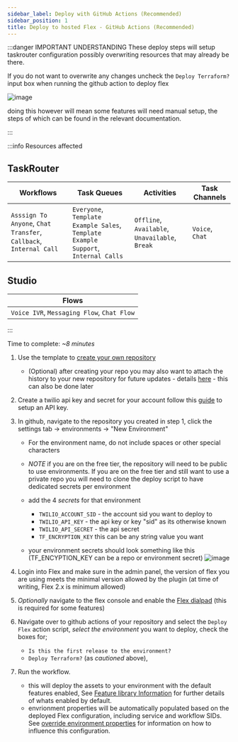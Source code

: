 ```yaml
---
sidebar_label: Deploy with GitHub Actions (Recommended)
sidebar_position: 1
title: Deploy to hosted Flex - GitHub Actions (Recommended)
---
```



:::danger IMPORTANT UNDERSTANDING
These deploy steps will setup taskrouter configuration possibly overwriting resources that may already be there. 

If you do not want to overwrite any changes uncheck the `Deploy Terraform?` input box when running the github action to deploy flex

![image](/img/guides/github-trigger.png)

doing this however will mean some features will need manual setup, the steps of which can be found in the relevant documentation.

:::

:::info Resources affected



## TaskRouter

| Workflows | Task Queues | Activities | Task Channels |
------------|-------------|------------|---------------|
| `Asssign To Anyone`, `Chat Transfer`, `Callback`, `Internal Call` | `Everyone`, `Template Example Sales`, `Template Example Support`, `Internal Calls` | `Offline`, `Available`, `Unavailable`, `Break` | `Voice`, `Chat`|

## Studio

| Flows |
--------|
| `Voice IVR`, `Messaging Flow`, `Chat Flow` |

:::


Time to complete: _~8 minutes_

1. Use the template to [create your own repository](https://github.com/twilio-professional-services/flex-project-template/generate) 
   - (Optional) after creating your repo you may also want to attach the history to your new repository for future updates - details [here](/setup-guides/managing-future-updates-from-the-template) - this can also be done later
2. Create a twilio api key and secret for your account follow this [guide](https://www.twilio.com/docs/glossary/what-is-an-api-key#how-can-i-create-api-keys) to setup an API key.
3. In github, navigate to the repository you created in step 1, click the settings tab -> environments -> "New Environment"
   
   - For the environment name, do not include spaces or other special characters
   
   - _NOTE_ if you are on the free tier, the repository will need to be public to use environments.  If you are on the free tier and still want to use a private repo you will need to clone the deploy script to have dedicated secrets per environment

   - add the 4 *secrets* for that environment
     - `TWILIO_ACCOUNT_SID` - the account sid you want to deploy to
     - `TWILIO_API_KEY` - the api key or key "sid" as its otherwise known
     - `TWILIO_API_SECRET` - the api secret
     - `TF_ENCRYPTION_KEY` this can be any string value you want

   - your environment secrets should look something like this (TF_ENCYPTION_KEY can be a repo or environment secret)
   ![image](/img/guides/github-secrets.png)

4. Login into Flex and make sure in the admin panel, the version of flex you are using meets the minimal version allowed by the plugin (at time of writing, Flex 2.x is minimum allowed)
5. _Optionally_ navigate to the flex console and enable the [Flex dialpad](https://console.twilio.com/us1/develop/flex/manage/voice?frameUrl=%2Fconsole%2Fflex%2Fvoice%3Fx-target-region%3Dus1) (this is required for some features)
6. Navigate over to github actions of your repository and select the `Deploy Flex` action script, _select the environment_ you want to deploy, check the boxes for;
   - `Is this the first release to the environment?`
   - `Deploy Terraform?`  (as *cautioned* above), 
   
7. Run the workflow.
   - this will deploy the assets to your environment with the default features enabled, See [Feature library Information](/feature-library/overview) for further details of whats enabled by default.
   - envrionment properties will be automatically populated based on the deployed Flex configuration, including service and workflow SIDs. See [override environment properties](/setup-guides/override-environment-properties) for information on how to influence this configuration.
 


